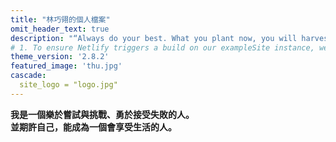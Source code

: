 ```yaml
---
title: "林巧翎的個人檔案"
omit_header_text: true
description: "“Always do your best. What you plant now, you will harvest later.”"
# 1. To ensure Netlify triggers a build on our exampleSite instance, we need to change a file in the exampleSite directory.
theme_version: '2.8.2'
featured_image: 'thu.jpg'
cascade:
  site_logo = "logo.jpg"
---
```

**我是一個樂於嘗試與挑戰、勇於接受失敗的人。<br>
並期許自己，能成為一個會享受生活的人。**


